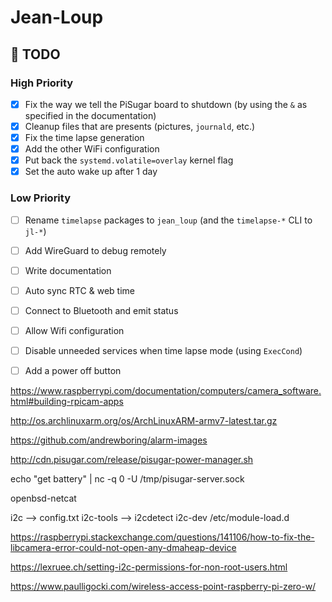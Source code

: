 # Jean-Loup

## 🚧 TODO
### High Priority
- [x] Fix the way we tell the PiSugar board to shutdown (by using the `&` as specified in the documentation)
- [x] Cleanup files that are presents (pictures, `journald`, etc.)
- [x] Fix the time lapse generation
- [x] Add the other WiFi configuration
- [x] Put back the `systemd.volatile=overlay` kernel flag
- [x] Set the auto wake up after 1 day
### Low Priority
- [ ] Rename `timelapse` packages to `jean_loup` (and the `timelapse-*` CLI to `jl-*`)
- [ ] Add WireGuard to debug remotely
- [ ] Write documentation
- [ ] Auto sync RTC & web time
- [ ] Connect to Bluetooth and emit status
- [ ] Allow Wifi configuration
- [ ] Disable unneeded services when time lapse mode (using `ExecCond`)
- [ ] Add a power off button


https://www.raspberrypi.com/documentation/computers/camera_software.html#building-rpicam-apps

http://os.archlinuxarm.org/os/ArchLinuxARM-armv7-latest.tar.gz


https://github.com/andrewboring/alarm-images

http://cdn.pisugar.com/release/pisugar-power-manager.sh

echo "get battery" | nc -q 0 -U /tmp/pisugar-server.sock

openbsd-netcat

i2c --> config.txt
i2c-tools --> i2cdetect
i2c-dev /etc/module-load.d

https://raspberrypi.stackexchange.com/questions/141106/how-to-fix-the-libcamera-error-could-not-open-any-dmaheap-device

https://lexruee.ch/setting-i2c-permissions-for-non-root-users.html

https://www.paulligocki.com/wireless-access-point-raspberry-pi-zero-w/
